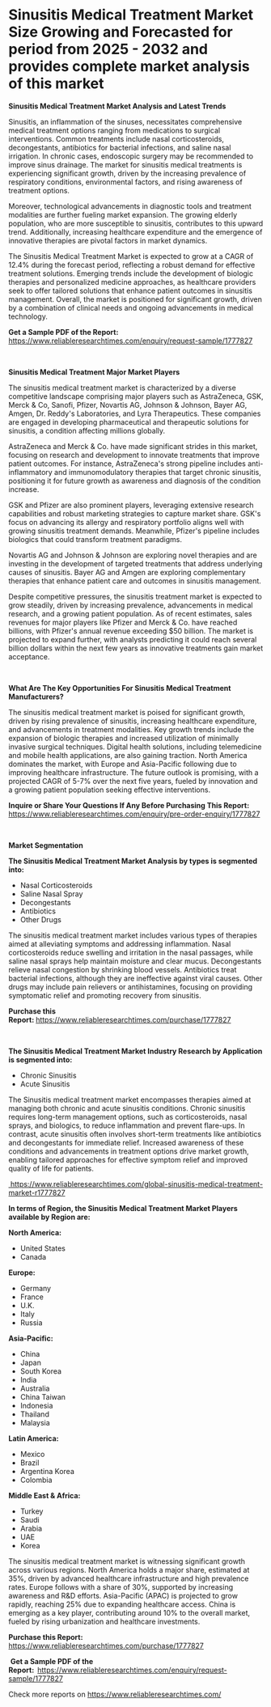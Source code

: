 <p><h1>Sinusitis Medical Treatment Market Size Growing and Forecasted for period from 2025 - 2032 and provides complete market analysis of this market</h1></p><p><strong>Sinusitis Medical Treatment Market Analysis and Latest Trends</strong></p>
<p><p>Sinusitis, an inflammation of the sinuses, necessitates comprehensive medical treatment options ranging from medications to surgical interventions. Common treatments include nasal corticosteroids, decongestants, antibiotics for bacterial infections, and saline nasal irrigation. In chronic cases, endoscopic surgery may be recommended to improve sinus drainage. The market for sinusitis medical treatments is experiencing significant growth, driven by the increasing prevalence of respiratory conditions, environmental factors, and rising awareness of treatment options. </p><p>Moreover, technological advancements in diagnostic tools and treatment modalities are further fueling market expansion. The growing elderly population, who are more susceptible to sinusitis, contributes to this upward trend. Additionally, increasing healthcare expenditure and the emergence of innovative therapies are pivotal factors in market dynamics. </p><p>The Sinusitis Medical Treatment Market is expected to grow at a CAGR of 12.4% during the forecast period, reflecting a robust demand for effective treatment solutions. Emerging trends include the development of biologic therapies and personalized medicine approaches, as healthcare providers seek to offer tailored solutions that enhance patient outcomes in sinusitis management. Overall, the market is positioned for significant growth, driven by a combination of clinical needs and ongoing advancements in medical technology.</p></p>
<p><strong>Get a Sample PDF of the Report:&nbsp;</strong> <a href="https://www.reliableresearchtimes.com/enquiry/request-sample/1777827?utm_campaign=3190&utm_medium=2&utm_source=Github&utm_content=ia&utm_term=08032025&utm_id=sinusitis-medical-treatment">https://www.reliableresearchtimes.com/enquiry/request-sample/1777827</a></p>
<p>&nbsp;</p>
<p><strong>Sinusitis Medical Treatment Major Market Players</strong></p>
<p><p>The sinusitis medical treatment market is characterized by a diverse competitive landscape comprising major players such as AstraZeneca, GSK, Merck & Co, Sanofi, Pfizer, Novartis AG, Johnson & Johnson, Bayer AG, Amgen, Dr. Reddy's Laboratories, and Lyra Therapeutics. These companies are engaged in developing pharmaceutical and therapeutic solutions for sinusitis, a condition affecting millions globally.</p><p>AstraZeneca and Merck & Co. have made significant strides in this market, focusing on research and development to innovate treatments that improve patient outcomes. For instance, AstraZeneca's strong pipeline includes anti-inflammatory and immunomodulatory therapies that target chronic sinusitis, positioning it for future growth as awareness and diagnosis of the condition increase.</p><p>GSK and Pfizer are also prominent players, leveraging extensive research capabilities and robust marketing strategies to capture market share. GSK's focus on advancing its allergy and respiratory portfolio aligns well with growing sinusitis treatment demands. Meanwhile, Pfizer's pipeline includes biologics that could transform treatment paradigms.</p><p>Novartis AG and Johnson & Johnson are exploring novel therapies and are investing in the development of targeted treatments that address underlying causes of sinusitis. Bayer AG and Amgen are exploring complementary therapies that enhance patient care and outcomes in sinusitis management.</p><p>Despite competitive pressures, the sinusitis treatment market is expected to grow steadily, driven by increasing prevalence, advancements in medical research, and a growing patient population. As of recent estimates, sales revenues for major players like Pfizer and Merck & Co. have reached billions, with Pfizer's annual revenue exceeding $50 billion. The market is projected to expand further, with analysts predicting it could reach several billion dollars within the next few years as innovative treatments gain market acceptance.</p></p>
<p>&nbsp;</p>
<p><strong>What Are The Key Opportunities For Sinusitis Medical Treatment Manufacturers?</strong></p>
<p><p>The sinusitis medical treatment market is poised for significant growth, driven by rising prevalence of sinusitis, increasing healthcare expenditure, and advancements in treatment modalities. Key growth trends include the expansion of biologic therapies and increased utilization of minimally invasive surgical techniques. Digital health solutions, including telemedicine and mobile health applications, are also gaining traction. North America dominates the market, with Europe and Asia-Pacific following due to improving healthcare infrastructure. The future outlook is promising, with a projected CAGR of 5-7% over the next five years, fueled by innovation and a growing patient population seeking effective interventions.</p></p>
<p><strong>Inquire or Share Your Questions If Any Before Purchasing This Report:</strong> <a href="https://www.reliableresearchtimes.com/enquiry/pre-order-enquiry/1777827?utm_campaign=3190&utm_medium=2&utm_source=Github&utm_content=ia&utm_term=08032025&utm_id=sinusitis-medical-treatment">https://www.reliableresearchtimes.com/enquiry/pre-order-enquiry/1777827</a></p>
<p>&nbsp;</p>
<p><strong>Market Segmentation</strong></p>
<p><strong>The Sinusitis Medical Treatment Market Analysis by types is segmented into:</strong></p>
<p><ul><li>Nasal Corticosteroids</li><li>Saline Nasal Spray</li><li>Decongestants</li><li>Antibiotics</li><li>Other Drugs</li></ul></p>
<p><p>The sinusitis medical treatment market includes various types of therapies aimed at alleviating symptoms and addressing inflammation. Nasal corticosteroids reduce swelling and irritation in the nasal passages, while saline nasal sprays help maintain moisture and clear mucus. Decongestants relieve nasal congestion by shrinking blood vessels. Antibiotics treat bacterial infections, although they are ineffective against viral causes. Other drugs may include pain relievers or antihistamines, focusing on providing symptomatic relief and promoting recovery from sinusitis.</p></p>
<p><strong>Purchase this Report:&nbsp;</strong><a href="https://www.reliableresearchtimes.com/purchase/1777827?utm_campaign=3190&utm_medium=2&utm_source=Github&utm_content=ia&utm_term=08032025&utm_id=sinusitis-medical-treatment">https://www.reliableresearchtimes.com/purchase/1777827</a></p>
<p>&nbsp;</p>
<p><strong>The Sinusitis Medical Treatment Market Industry Research by Application is segmented into:</strong></p>
<p><ul><li>Chronic Sinusitis</li><li>Acute Sinusitis</li></ul></p>
<p><p>The Sinusitis medical treatment market encompasses therapies aimed at managing both chronic and acute sinusitis conditions. Chronic sinusitis requires long-term management options, such as corticosteroids, nasal sprays, and biologics, to reduce inflammation and prevent flare-ups. In contrast, acute sinusitis often involves short-term treatments like antibiotics and decongestants for immediate relief. Increased awareness of these conditions and advancements in treatment options drive market growth, enabling tailored approaches for effective symptom relief and improved quality of life for patients.</p></p>
<p><a href="https://www.reliableresearchtimes.com/global-sinusitis-medical-treatment-market-r1777827?utm_campaign=3190&utm_medium=2&utm_source=Github&utm_content=ia&utm_term=08032025&utm_id=sinusitis-medical-treatment">&nbsp;https://www.reliableresearchtimes.com/global-sinusitis-medical-treatment-market-r1777827</a></p>
<p><strong>In terms of Region, the Sinusitis Medical Treatment Market Players available by Region are:</strong></p>
<p>
    <p> <strong> North America: </strong>
        <ul>
            <li>United States</li>
            <li>Canada</li>
        </ul>
        </p> 
    <p> <strong> Europe: </strong>
        <ul>
            <li>Germany</li>
            <li>France</li>
            <li>U.K.</li>
            <li>Italy</li>
            <li>Russia</li>
        </ul>
        </p> 
    <p> <strong> Asia-Pacific: </strong>
        <ul>
            <li>China</li>
            <li>Japan</li>
            <li>South Korea</li>
            <li>India</li>
            <li>Australia</li>
            <li>China Taiwan</li>
            <li>Indonesia</li>
            <li>Thailand</li>
            <li>Malaysia</li>
        </ul>
        </p> 
    <p> <strong> Latin America: </strong>
        <ul>
            <li>Mexico</li>
            <li>Brazil</li>
            <li>Argentina Korea</li>
            <li>Colombia</li>
        </ul>
        </p> 
    <p> <strong> Middle East & Africa: </strong>
        <ul>
            <li>Turkey</li>
            <li>Saudi</li>
            <li>Arabia</li>
            <li>UAE</li>
            <li>Korea</li>
        </ul>
    </p>
    </p>
<p><p>The sinusitis medical treatment market is witnessing significant growth across various regions. North America holds a major share, estimated at 35%, driven by advanced healthcare infrastructure and high prevalence rates. Europe follows with a share of 30%, supported by increasing awareness and R&D efforts. Asia-Pacific (APAC) is projected to grow rapidly, reaching 25% due to expanding healthcare access. China is emerging as a key player, contributing around 10% to the overall market, fueled by rising urbanization and healthcare investments.</p></p>
<p><strong>Purchase this Report: </strong><a href="https://www.reliableresearchtimes.com/purchase/1777827?utm_campaign=3190&utm_medium=2&utm_source=Github&utm_content=ia&utm_term=08032025&utm_id=sinusitis-medical-treatment">https://www.reliableresearchtimes.com/purchase/1777827</a></p>
<p>&nbsp;<strong>Get a Sample PDF of the Report:&nbsp;&nbsp;</strong><a href="https://www.reliableresearchtimes.com/enquiry/request-sample/1777827?utm_campaign=3190&utm_medium=2&utm_source=Github&utm_content=ia&utm_term=08032025&utm_id=sinusitis-medical-treatment">https://www.reliableresearchtimes.com/enquiry/request-sample/1777827</a></p>
<p><strong></strong></p>
<p>Check more reports on <a href="https://www.reliableresearchtimes.com/?utm_campaign=3190&utm_medium=2&utm_source=Github&utm_content=ia&utm_term=08032025&utm_id=sinusitis-medical-treatment">https://www.reliableresearchtimes.com/</a></p>